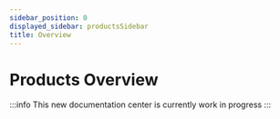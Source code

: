 ```yaml
---
sidebar_position: 0
displayed_sidebar: productsSidebar
title: Overview
---
```

# Products Overview

<IIcon icon="hugeicons:wireless" height="64" /> 

:::info
This new documentation center is currently work in progress
:::

